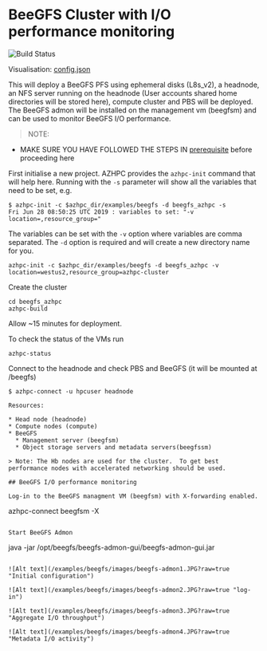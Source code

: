 # BeeGFS Cluster with I/O performance monitoring
![Build Status](https://azurecat.visualstudio.com/hpccat/_apis/build/status/azhpc/examples/beegfs?branchName=master)

Visualisation: [config.json](https://azurehpc.azureedge.net/?o=https://raw.githubusercontent.com/Azure/azurehpc/master/examples/beegfs/config.json)

This will deploy a BeeGFS PFS using ephemeral disks (L8s_v2), a headnode, an NFS server running on the headnode (User accounts shared home directories will be stored here), compute cluster and PBS will be deployed. The BeeGFS admon will be installed on the management vm (beegfsm) and can be used to monitor BeeGFS I/O performance.

>NOTE:
- MAKE SURE YOU HAVE FOLLOWED THE STEPS IN [prerequisite](../../tutorials/prerequisites.md) before proceeding here

First initialise a new project.  AZHPC provides the `azhpc-init` command that will help here.  Running with the `-s` parameter will show all the variables that need to be set, e.g.

```
$ azhpc-init -c $azhpc_dir/examples/beegfs -d beegfs_azhpc -s
Fri Jun 28 08:50:25 UTC 2019 : variables to set: "-v location=,resource_group="
```

The variables can be set with the `-v` option where variables are comma separated.  The `-d` option is required and will create a new directory name for you.

```
azhpc-init -c $azhpc_dir/examples/beegfs -d beegfs_azhpc -v location=westus2,resource_group=azhpc-cluster
```

Create the cluster

```
cd beegfs_azhpc
azhpc-build
```

Allow ~15 minutes for deployment.

To check the status of the VMs run
```
azhpc-status
```
Connect to the headnode and check PBS and BeeGFS (it will be mounted at /beegfs)

```
$ azhpc-connect -u hpcuser headnode

Resources:

* Head node (headnode)
* Compute nodes (compute)
* BeeGFS
  * Management server (beegfsm)
  * Object storage servers and metadata servers(beegfssm)

> Note: The Hb nodes are used for the cluster.  To get best performance nodes with accelerated networking should be used.

## BeeGFS I/O performance monitoring

Log-in to the BeeGFS managment VM (beegfsm) with X-forwarding enabled.

```
azhpc-connect beegfsm -X
```

Start BeeGFS Admon
```
java -jar /opt/beegfs/beegfs-admon-gui/beegfs-admon-gui.jar
```

![Alt text](/examples/beegfs/images/beegfs-admon1.JPG?raw=true "Initial configuration")

![Alt text](/examples/beegfs/images/beegfs-admon2.JPG?raw=true "log-in")

![Alt text](/examples/beegfs/images/beegfs-admon3.JPG?raw=true "Aggregate I/O throughput")

![Alt text](/examples/beegfs/images/beegfs-admon4.JPG?raw=true "Metadata I/O activity")
